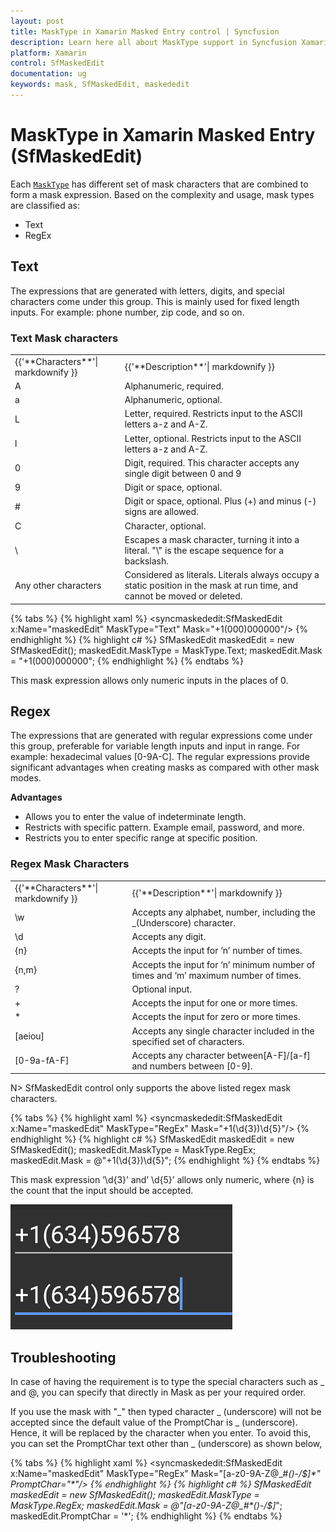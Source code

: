 ```yaml
---
layout: post
title: MaskType in Xamarin Masked Entry control | Syncfusion
description: Learn here all about MaskType support in Syncfusion Xamarin Masked Entry (SfMaskedEdit) control and more.
platform: Xamarin
control: SfMaskedEdit
documentation: ug 
keywords: mask, SfMaskedEdit, maskededit
---
```

# MaskType in Xamarin Masked Entry (SfMaskedEdit)
Each [`MaskType`](https://help.syncfusion.com/cr/xamarin/Syncfusion.XForms.MaskedEdit.SfMaskedEdit.html#Syncfusion_XForms_MaskedEdit_SfMaskedEdit_MaskType) has different set of mask characters that are combined to form a mask expression. Based on the complexity and usage, mask types are classified as:

* Text
* RegEx

## Text

The expressions that are generated with letters, digits, and special characters come under this group. This is mainly used for fixed length inputs. For example: phone number, zip code, and so on.

### Text Mask characters

<table>
<tr>
<td>
{{'**Characters**'| markdownify }}
</td>
<td>
{{'**Description**'| markdownify }}
</td>
</tr>
<tr>
<td>
A
</td>
<td>
Alphanumeric, required.
</td>
</tr>
<tr>
<td>
a
</td>
<td>
Alphanumeric, optional.
</td>
</tr>
<tr>
<td>
L
</td>
<td>
Letter, required. Restricts input to the ASCII letters a-z and A-Z. 
</td>
</tr>
<tr>
<td>
l
</td>
<td>
Letter, optional. Restricts input to the ASCII letters a-z and A-Z. 
</td>
</tr>
<tr>
<td>
0
</td>
<td>
Digit, required. This character accepts any single digit between 0 and 9
</td>
</tr>
<tr>
<td>
9
</td>
<td>
Digit or space, optional. 
</td>
</tr>
<tr>
<td>
#
</td>
<td>
Digit or space, optional. Plus (+) and minus (-) signs are allowed.  
</td>
</tr>
<tr>
<td>
C
</td>
<td>
Character, optional. 
</td>
</tr>
<tr>
<td>
\
</td>
<td>
Escapes a mask character, turning it into a literal. "\" is the escape sequence for a backslash. 
</td>
</tr>
<tr>
<td>
Any other characters
</td>
<td>
Considered as literals. Literals always occupy a static position in the mask at run time, and cannot be moved or deleted. 
</td>
</tr>
</table>

{% tabs %}
{% highlight xaml %}
<syncmaskededit:SfMaskedEdit x:Name="maskedEdit" MaskType="Text" Mask="+1(000)000000"/>
{% endhighlight %}
{% highlight c# %}
SfMaskedEdit maskedEdit = new SfMaskedEdit();
maskedEdit.MaskType = MaskType.Text;
maskedEdit.Mask = "+1(000)000000";
{% endhighlight %}
{% endtabs %}

This mask expression allows only numeric inputs in the places of 0.

## Regex

The expressions that are generated with regular expressions come under this group, preferable for variable length inputs and input in range. For example: hexadecimal values [0-9A-C].
The regular expressions provide significant advantages when creating masks as compared with other mask modes. 

**Advantages**

* Allows you to enter the value of indeterminate length.
* Restricts with specific pattern. Example email, password, and more.
* Restricts you to enter specific range at specific position.

### Regex Mask Characters

<table>
<tr>
<td>
{{'**Characters**'| markdownify }}
</td>
<td>
{{'**Description**'| markdownify }}
</td>
</tr>
<tr>
<td>
\w
</td>
<td>
Accepts any alphabet, number, including the _(Underscore) character.
</td>
</tr>
<tr>
<td>
\d
</td>
<td>
Accepts any digit.
</td>
</tr>
<tr>
<td>
{n}
</td>
<td>
Accepts the input for ‘n’ number of times.
</td>
</tr>
<tr>
<td>
{n,m}
</td>
<td>
Accepts the input for ‘n’ minimum number of times and ‘m’ maximum number of times.
</td>
</tr>
<tr>
<td>
?
</td>
<td>
Optional input.
</td>
</tr>
<tr>
<td>
+
</td>
<td>
Accepts the input for one or more times.
</td>
</tr>
<tr>
<td>
*
</td>
<td>
Accepts the input for zero or more times.
</td>
</tr>
<tr>
<td>
[aeiou]
</td>
<td>
Accepts any single character included in the specified set of characters.
</td>
</tr>
<tr>
<td>
[0-9a-fA-F]
</td>
<td>
Accepts any character between[A-F]/[a-f] and numbers between [0-9].
</td>
</tr>
</table>

N> SfMaskedEdit control only supports the above listed regex mask characters. 

{% tabs %}
{% highlight xaml %}
<syncmaskededit:SfMaskedEdit x:Name="maskedEdit" MaskType="RegEx" Mask="+1\(\d{3}\)\d{5}"/>
{% endhighlight %}
{% highlight c# %}
SfMaskedEdit maskedEdit = new SfMaskedEdit();
maskedEdit.MaskType = MaskType.RegEx;
maskedEdit.Mask = @"+1(\d{3})\d{5}";
{% endhighlight %}
{% endtabs %}

This mask expression ’\d{3}’ and’ \d{5}’ allows only numeric, where {n} is the count that the input should be accepted.

![MaskType support in Xamarin.Forms masked edit](SfMaskedEditImages/MaskType.png)

## Troubleshooting

In case of having the requirement is to type the special characters such as _ and @, you can specify that directly in Mask as per your required order. 

If you use the mask with "_" then typed character _ (underscore) will not be accepted since the default value of the PromptChar is _ (underscore). Hence, it will be replaced by the character when you enter. To avoid this, you can set the PromptChar text other than _ (underscore) as shown below,

{% tabs %}
{% highlight xaml %}
<syncmaskededit:SfMaskedEdit x:Name="maskedEdit" MaskType="RegEx" Mask="[a-z0-9A-Z@_#*()-/$]*" PromptChar="*"/>
{% endhighlight %}
{% highlight c# %}
SfMaskedEdit maskedEdit = new SfMaskedEdit();
maskedEdit.MaskType = MaskType.RegEx;
maskedEdit.Mask = @"[a-z0-9A-Z@_#*()-/$]*";
maskedEdit.PromptChar = '*';
{% endhighlight %}
{% endtabs %}

